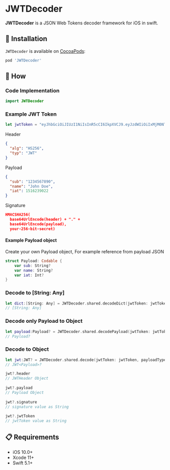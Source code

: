 # JWTDecoder
**JWTDecoder** is a JSON Web Tokens decoder framework for iOS in swift.

## 📲 Installation

`JWTDecoder` is available on [CocoaPods](https://cocoapods.org/pods/JWTDecoder):

```ruby
pod 'JWTDecoder'
```

## 📝 How
### Code Implementation
```swift
import JWTDecoder
```

### Example JWT Token
```swift
let jwtToken = "eyJhbGciOiJIUzI1NiIsInR5cCI6IkpXVCJ9.eyJzdWIiOiIxMjM0NTY3ODkwIiwibmFtZSI6IkpvaG4gRG9lIiwiaWF0IjoxNTE2MjM5MDIyfQ.SflKxwRJSMeKKF2QT4fwpMeJf36POk6yJV_adQssw5c"
```

Header
```json
{
  "alg": "HS256",
  "typ": "JWT"
}
```

Payload
```json
{
  "sub": "1234567890",
  "name": "John Doe",
  "iat": 1516239022
}
```

Signature
```json
HMACSHA256(
  base64UrlEncode(header) + "." +
  base64UrlEncode(payload),
  your-256-bit-secret)
```
#### Example Payload object
Create your own Payload object, For example reference from payload JSON
```swift
struct Payload: Codable {
    var sub: String?
    var name: String?
    var iat: Int?
}
```

### Decode to [String: Any]
```swift
let dict:[String: Any] = JWTDecoder.shared.decodeDict(jwtToken: jwtToken) 
// [String: Any]
```

### Decode only Payload to Object
```swift
let payload:Payload? = JWTDecoder.shared.decodePayload(jwtToken: jwtToken, type: Payload.self) 
// Payload?
```

### Decode to Object
```swift
let jwt:JWT? = JWTDecoder.shared.decode(jwtToken: jwtToken, payloadType: Payload.self) 
// JWT<Payload>?

jwt?.header 
// JWTHeader Object
        
jwt?.payload  
// Payload Object
        
jwt?.signature  
// signature value as String
        
jwt?.jwtToken  
// jwtToken value as String
```


## 📋 Requirements

* iOS 10.0+
* Xcode 11+
* Swift 5.1+
